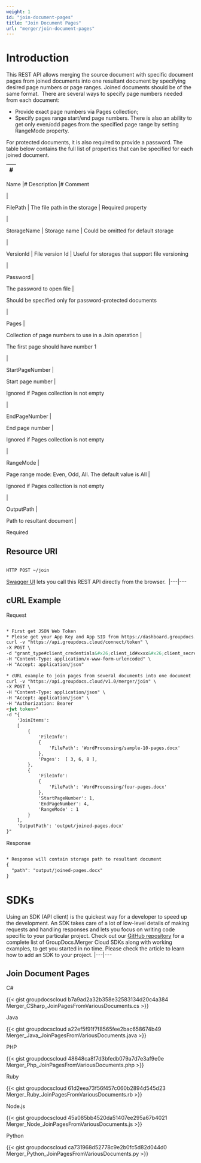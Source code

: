 ```yaml
---
weight: 1
id: "join-document-pages"
title: "Join Document Pages"
url: "merger/join-document-pages"
---
```







# Introduction #

This REST API allows merging the source document with specific document pages from joined documents into one resultant document by specifying desired page numbers or page ranges. Joined documents should be of the same format. 
There are several ways to specify page numbers needed from each document:

* Provide exact page numbers via Pages collection;
* Specify pages range start/end page numbers. There is also an ability to get only even/odd pages from the specified page range by setting RangeMode property. 

For protected documents, it is also required to provide a password.
The table below contains the full list of properties that can be specified for each joined document.


|#
|---
Name
|#
Description
|#
Comment

|

FilePath
|
The file path in the storage
|
Required property

|

StorageName
|
Storage name
|
Could be omitted for default storage

|

VersionId
|
File version Id
|
Useful for storages that support file versioning

|


Password
|

The password to open file
|

Should be specified only for password-protected documents

|

Pages
|

Collection of page numbers to use in a Join operation
|

The first page should have number 1

|

StartPageNumber
|

Start page number
|

Ignored if Pages collection is not empty

|

EndPageNumber
|

End page number
|

Ignored if Pages collection is not empty

|

RangeMode
|

Page range mode: Even, Odd, All. The default value is All
|

Ignored if Pages collection is not empty

|


OutputPath
|

Path to resultant document
|

Required




 

## Resource URI ##

```html 

HTTP POST ~/join

 ```

[Swagger UI](https://apireference.groupdocs.cloud/merger/#/Document/Join) lets you call this REST API directly from the browser.  
|---|---

## cURL Example ##



 Request
```html 

* First get JSON Web Token
* Please get your App Key and App SID from https://dashboard.groupdocs.cloud/#/apps. Kindly place App Key in "client_secret" and App SID in "client_id" argument.
curl -v "https://api.groupdocs.cloud/connect/token" \
-X POST \
-d "grant_type#client_credentials&#x26;client_id#xxxx&#x26;client_secret#xxxx" \
-H "Content-Type: application/x-www-form-urlencoded" \
-H "Accept: application/json"
 
* cURL example to join pages from several documents into one document
curl -v "https://api.groupdocs.cloud/v1.0/merger/join" \
-X POST \
-H "Content-Type: application/json" \
-H "Accept: application/json" \
-H "Authorization: Bearer 
<jwt token>"
-d "{ 
    'JoinItems': 
    [ 
        { 
            'FileInfo': 
            { 
                'FilePath': 'WordProcessing/sample-10-pages.docx'
            },
            'Pages':  [ 3, 6, 8 ], 
        },
        {   
            'FileInfo': 
            { 
                'FilePath': 'WordProcessing/four-pages.docx'
            },
            'StartPageNumber': 1,
            'EndPageNumber': 4,
            'RangeMode' : 1
        } 
    ], 
    'OutputPath': 'output/joined-pages.docx'
}"

 ```


 Response
```html 

* Response will contain storage path to resultant document
{
  "path": "output/joined-pages.docx"
}
 ```





# SDKs #

Using an SDK (API client) is the quickest way for a developer to speed up the development. An SDK takes care of a lot of low-level details of making requests and handling responses and lets you focus on writing code specific to your particular project. Check out our [GitHub repository](https://github.com/groupdocs-merger-cloud) for a complete list of GroupDocs.Merger Cloud SDKs along with working examples, to get you started in no time. Please check the article to learn how to add an SDK to your project.
|---|---

## Join Document Pages ##



 C#

{{< gist groupdocscloud b7a9ad2a32b358e32583134d20c4a384 Merger_CSharp_JoinPagesFromVariousDocuments.cs >}}




 Java

{{< gist groupdocscloud a22ef5f91f7f8565fee2bac658674b49 Merger_Java_JoinPagesFromVariousDocuments.java >}}




 PHP

{{< gist groupdocscloud 48648ca8f7d3bfedb079a7d7e3af9e0e Merger_Php_JoinPagesFromVariousDocuments.php >}}




 Ruby

{{< gist groupdocscloud 61d2eea73f56f457c060b2894d545d23 Merger_Ruby_JoinPagesFromVariousDocuments.rb >}}




 Node.js

{{< gist groupdocscloud 45a085bb4520da51407ee295a67b4021 Merger_Node_JoinPagesFromVariousDocuments.js >}}




 Python

{{< gist groupdocscloud ca731968d52778c9e2b0fc5d82d044d0 Merger_Python_JoinPagesFromVariousDocuments.py >}}




